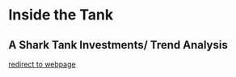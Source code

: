 # Inside the Tank

## A Shark Tank Investments/ Trend Analysis

[redirect to webpage](https://vishwesh-bhilare.github.io/Shark-Tank-India-Insights-Predictions/)
